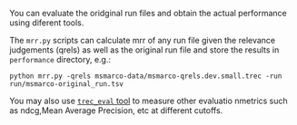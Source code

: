 
You can evaluate the oridginal run files and obtain the actual performance using diferent tools. 

The ```mrr.py``` scripts can calculate mrr of any run file given the relevance judgements (qrels) as well as the original run file and store the results in ```performance``` directory, e.g.:

```python mrr.py -qrels msmarco-data/msmarco-qrels.dev.small.trec -run run/msmarco-original_run.tsv ``` 


You may also use [```trec_eval``` tool](https://github.com/usnistgov/trec_eval) to measure other evaluatio nmetrics such as ndcg,Mean Average Precision, etc at different cutoffs. 
